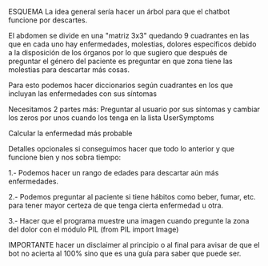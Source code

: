 ESQUEMA
La idea general sería hacer un árbol para que el chatbot funcione por descartes.


El abdomen se divide en una "matriz 3x3" quedando 9 cuadrantes en las que en cada uno hay enfermedades, molestias, dolores específicos debido a la disposición 
de los órganos por lo que sugiero que después de preguntar el género del paciente es preguntar en que zona tiene las molestias para descartar más cosas.

Para esto podemos hacer diccionarios según cuadrantes en los que incluyan las enfermedades con sus síntomas



Necesitamos 2 partes más:
  Preguntar al usuario por sus síntomas y cambiar los zeros por unos cuando los tenga en la lista UserSymptoms
  
  Calcular la enfermedad más probable

Detalles opcionales si conseguimos hacer que todo lo anterior y que funcione bien y nos sobra tiempo:

1.- Podemos hacer un rango de edades para descartar aún más enfermedades.

2.- Podemos preguntar al paciente si tiene hábitos como beber, fumar, etc. para tener mayor certeza de que tenga cierta enfermedad u otra.

3.- Hacer que el programa muestre una imagen cuando pregunte la zona del dolor con el módulo PIL (from PIL import Image)

IMPORTANTE hacer un disclaimer al principio o al final para avisar de que el bot no acierta al 100% sino que es una guía para saber que puede ser.
